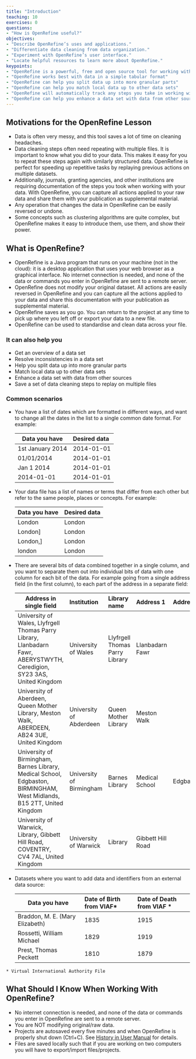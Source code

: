 ```yaml
---
title: "Introduction"
teaching: 10
exercises: 0
questions:
- "How is OpenRefine useful?"
objectives:
- "Describe OpenRefine’s uses and applications."
- "Differentiate data cleaning from data organization."
- "Experiment with OpenRefine’s user interface."
- "Locate helpful resources to learn more about OpenRefine."
keypoints:
- "OpenRefine is a powerful, free and open source tool for working with messy data"
- "OpenRefine works best with data in a simple tabular format"
- "OpenRefine can help you split data up into more granular parts"
- "OpenRefine can help you match local data up to other data sets"
- "OpenRefine will automatically track any steps you take in working with your data"
- "OpenRefine can help you enhance a data set with data from other sources"
---
```


## Motivations for the OpenRefine Lesson

- Data is often very messy, and this tool saves a lot of time on cleaning
  headaches.
- Data cleaning steps often need repeating with multiple files. It is important to know what you did to your data. This makes it easy for you to repeat these steps again with similarly structured data. OpenRefine is
  perfect for speeding up repetitive tasks by replaying previous actions on
  multiple datasets.
-  Additionally, journals, granting agencies, and other institutions are requiring documentation of the
  steps you took when working with your data. With OpenRefine, you can capture
  all actions applied to your raw data and share them with your publication as
  supplemental material.
- Any operation that changes the data in OpenRefine can be easily reversed or
  undone.
- Some concepts such as clustering algorithms are quite complex, but OpenRefine
  makes it easy to introduce them, use them, and show their power.

## What is OpenRefine?

 - OpenRefine is a Java program that runs on your machine (not in the cloud): it is a desktop application that uses your web browser as a graphical interface. No internet connection is needed, and none of the data or commands you enter in OpenRefine are sent to a remote server.
 - OpenRefine does not modify your original dataset. All actions are easily reversed in OpenRefine and you can capture all the actions applied to your data and share this documentation with your publication as supplemental material.
 - OpenRefine saves as you go. You can return to the project at any time to pick up where you left off or export your data to a new file.
 - OpenRefine can be used to standardise and clean data across your file.

### It can also help you

- Get an overview of a data set
- Resolve inconsistencies in a data set
- Help you split data up into more granular parts
- Match local data up to other data sets
- Enhance a data set with data from other sources
- Save a set of data cleaning steps to replay on multiple files

### Common scenarios

* You have a list of dates which are formatted in different ways, and want to change all the dates in the list to a single common date format. For example:

  | Data you have   | Desired data |
  |-----------------|:-------------|
  | 1st January 2014| 2014-01-01   |
  | 01/01/2014      | 2014-01-01   |
  | Jan 1 2014      | 2014-01-01   |
  | 2014-01-01      | 2014-01-01   |

* Your data file has a list of names or terms that differ from each other but refer to the same people, places or concepts. For example:

  | Data you have   | Desired data |
  |-----------------|:-------------|
  | London          | London       |
  | London]         | London       |
  | London,]        | London       |
  | london          | London       |

* There are several bits of data combined together in a single column, and you want to separate them out into individual bits of data with one column for each bit of the data. For example going from a single address field (in the first column), to each part of the address in a separate field:

  | Address in single field | Institution  | Library name  | Address 1 | Address 2 | Town/City | Region | Country | Postcode |
  |-------------------------|:-------------|:-------------|:-------------|:-------------|:-------------|:-------------|:-------------|:-------------|
  | University of Wales, Llyfrgell Thomas Parry Library, Llanbadarn Fawr, ABERYSTWYTH, Ceredigion, SY23 3AS, United Kingdom | University of Wales | Llyfrgell Thomas Parry Library | Llanbadarn Fawr | | Aberystwyth | Ceredigion | United Kingdom | SY23 3AS |
  | University of Aberdeen, Queen Mother Library, Meston Walk, ABERDEEN, AB24 3UE, United Kingdom | University of Abderdeen | Queen Mother Library | Meston Walk | | Aberdeen | | United Kingdom | AB24 3UE |
  | University of Birmingham, Barnes Library, Medical School, Edgbaston, BIRMINGHAM, West Midlands, B15 2TT, United Kingdom | University of Birmingham | Barnes Library | Medical School | Edgbaston | Birmingham | West Midlands | United Kingdom | B15 2TT |
  | University of Warwick, Library, Gibbett Hill Road, COVENTRY, CV4 7AL, United Kingdom | University of Warwick | Library | Gibbett Hill Road | | Coventry | | United Kingdom | CV4 7AL |

* Datasets where you want to add data and identifiers from an external data source:

  | Data you have   | Date of Birth from VIAF* | Date of Death from VIAF * |
  |-----------------|:-------------|:-------------|
  | Braddon, M. E. (Mary Elizabeth) | 1835 | 1915 |
  | Rossetti, William Michael       | 1829 | 1919 |
  | Prest, Thomas Peckett           | 1810 | 1879 |

`* Virtual International Authority File`

## What Should I Know When Working With OpenRefine?
* No internet connection is needed, and none of the data or commands you enter in OpenRefine are sent to a remote server.
* You are NOT modifying original/raw data.
* Projects are autosaved every five minutes and when OpenRefine is properly shut down (Ctrl+C). See [History in User Manual](https://docs.openrefine.org/manual/running/#history-undoredo) for details.
* Files are saved locally such that if you are working on two computers you will have to export/import files/projects.
